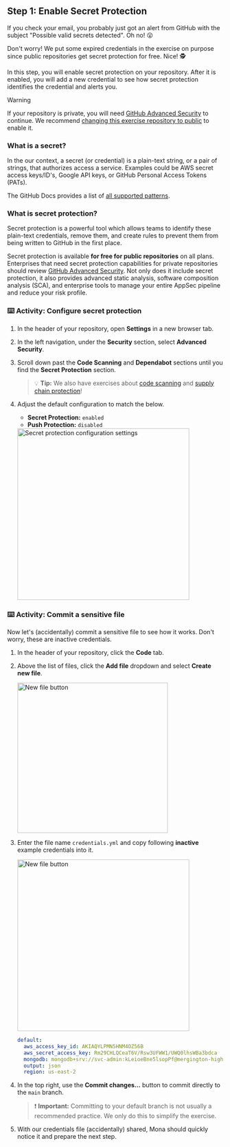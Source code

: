 ## Step 1: Enable Secret Protection

If you check your email, you probably just got an alert from GitHub with the subject "Possible valid secrets detected". Oh no! 😮

Don't worry! We put some expired credentials in the exercise on purpose since public repositories get secret protection for free. Nice! 🕵️

In this step, you will enable secret protection on your repository. After it is enabled, you will add a new credential to see how secret protection identifies the credential and alerts you.

> [!WARNING]
> If your repository is private, you will need [GitHub Advanced Security](https://docs.github.com/en/enterprise-cloud@latest/get-started/learning-about-github/about-github-advanced-security) to continue. We recommend [changing this exercise repository to public](https://docs.github.com/en/repositories/managing-your-repositorys-settings-and-features/managing-repository-settings/setting-repository-visibility) to enable it.

### What is a secret?

In the our context, a secret (or credential) is a plain-text string, or a pair of strings, that authorizes access a service. Examples could be AWS secret access keys/ID's, Google API keys, or GitHub Personal Access Tokens (PATs).

The GitHub Docs provides a list of [all supported patterns](https://docs.github.com/en/code-security/secret-scanning/secret-scanning-patterns#supported-secrets).

### What is secret protection?

Secret protection is a powerful tool which allows teams to identify these plain-text credentials, remove them, and create rules to prevent them from being written to GitHub in the first place.

Secret protection is available **for free for public repositories** on all plans. Enterprises that need secret protection capabilities for private repositories should review [GitHub Advanced Security](https://github.com/security/advanced-security). Not only does it include secret protection, it also provides advanced static analysis, software composition analysis (SCA), and enterprise tools to manage your entire AppSec pipeline and reduce your risk profile.

### :keyboard: Activity: Configure secret protection

1. In the header of your repository, open **Settings** in a new browser tab.

1. In the left navigation, under the **Security** section, select **Advanced Security**.

1. Scroll down past the **Code Scanning** and **Dependabot** sections until you find the **Secret Protection** section.

   > 💡 **Tip:** We also have exercises about [code scanning](https://github.com/skills/introduction-to-codeql) and [supply chain protection](https://github.com/skills/secure-repository-supply-chain)!

1. Adjust the default configuration to match the below.

   - **Secret Protection:** `enabled`
   - **Push Protection:** `disabled`

   <img width="400" alt="Secret protection configuration settings" src="https://github.com/user-attachments/assets/7b999e54-dbf4-400d-8730-17b96bc06de1" />

### :keyboard: Activity: Commit a sensitive file

Now let's (accidentally) commit a sensitive file to see how it works. Don't worry, these are inactive credentials.

1. In the header of your repository, click the **Code** tab.

1. Above the list of files, click the **Add file** dropdown and select **Create new file**.

   <img width="350" alt="New file button" src="https://github.com/user-attachments/assets/8f3f8da8-1471-485a-9df5-8c03ecba2d8e"/>

1. Enter the file name `credentials.yml` and copy following **inactive** example credentials into it.

   <img width="400" alt="New file button" src="https://github.com/user-attachments/assets/40f5ce62-936c-4d71-8c51-02c724d5aac0"/>

   ```yaml
   default:
     aws_access_key_id: AKIAQYLPMN5HNM4OZ56B
     aws_secret_access_key: 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
     mongodb: mongodb+srv://svc-admin:kLeioeBne5lsopPf@mergington-high.avocado.mongodb.net
     output: json
     region: us-east-2
   ```

1. In the top right, use the **Commit changes...** button to commit directly to the `main` branch.

   > ❗️ **Important:** Committing to your default branch is not usually a recommended practice. We only do this to simplify the exercise.

1. With our credentials file (accidentally) shared, Mona should quickly notice it and prepare the next step.
